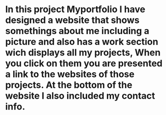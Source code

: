 # In this project Myportfolio I have designed a website that shows somethings about me including a picture and also has a work section wich displays all my projects, When you click on them you are presented a link to the websites of those projects. At the bottom of the website I also included my contact info.